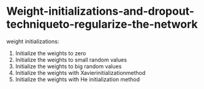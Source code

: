 # Weight-initializations-and-dropout-techniqueto-regularize-the-network

weight initializations: 

1. Initialize the weights to zero
2. Initialize the weights to small random values
3. Initialize the weights to big random values
4. Initialize the weights with Xavierinitializationmethod
5. Initialize the weights with He initialization method
